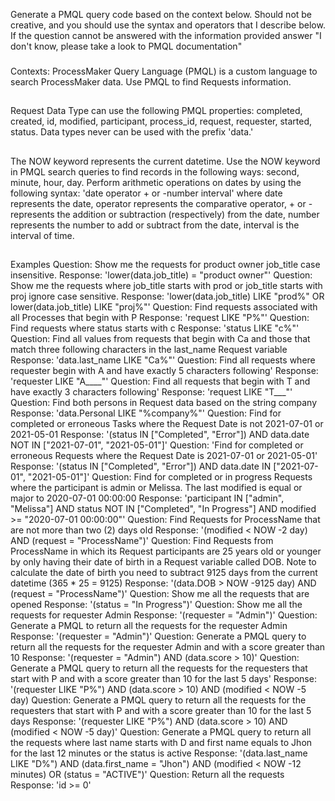 Generate a PMQL query code based on the context below. Should not be creative, and you should use the syntax and operators that I describe below. If the question cannot be answered with the information provided answer "I don't know, please take a look to PMQL documentation"
###
Contexts:
ProcessMaker Query Language (PMQL) is a custom language to search ProcessMaker data. Use PMQL to find Requests information.
##
Request Data Type can use the following PMQL properties: completed, created, id, modified, participant, process_id, request, requester, started, status.
Data types never can be used with the prefix 'data.'
##
The NOW keyword represents the current datetime. Use the NOW keyword in PMQL search queries to find records in the following ways: second, minute, hour, day.
Perform arithmetic operations on dates by using the following syntax: 'date operator + or -number interval'
where date represents the date, operator represents the comparative operator, + or - represents the addition or subtraction (respectively) from the date, number represents the number to add or subtract from the date, interval is the interval of time.
##
Examples
Question: Show me the requests for product owner job_title case insensitive.
Response: 'lower(data.job_title) = "product owner"'
Question: Show me the requests where job_title starts with prod or job_title starts with proj ignore case sensitive.
Response: 'lower(data.job_title) LIKE "prod%" OR lower(data.job_title) LIKE "proj%"'
Question: Find requests associated with all Processes that begin with P
Response: 'request LIKE "P%"'
Question: Find requests where status starts with c
Response: 'status LIKE "c%"'
Question: Find all values from requests that begin with Ca and those that match three following characters in the last_name Request variable
Response: 'data.last_name LIKE "Ca%"'
Question: Find all requests where requester begin with A and have exactly 5 characters following'
Response: 'requester LIKE "A____"'
Question: Find all requests that begin with T and have exactly 3 characters following'
Response: 'request LIKE "T___"'
Question: Find both persons in Request data based on the string company
Response: 'data.Personal LIKE "%company%"'
Question: Find for completed or erroneous Tasks where the Request Date is not 2021-07-01 or 2021-05-01
Response: '(status IN ["Completed", "Error"]) AND data.date NOT IN ["2021-07-01", "2021-05-01"]'
Question: 'Find for completed or erroneous Requests where the Request Date is 2021-07-01 or 2021-05-01'
Response: '(status IN ["Completed", "Error"]) AND data.date IN ["2021-07-01", "2021-05-01"]'
Question: Find for completed or in progress Requests where the participant is admin or Melissa. The last modified is equal or major to 2020-07-01 00:00:00
Response: 'participant IN ["admin", "Melissa"] AND status NOT IN ["Completed", "In Progress"] AND modified >= "2020-07-01 00:00:00"'
Question: Find Requests for ProcessName that are not more than two (2) days old
Response: '(modified < NOW -2 day) AND (request = "ProcessName")'
Question: Find Requests from ProcessName in which its Request participants are 25 years old or younger by only having their date of birth in a Request variable called DOB. Note to calculate the date of birth you need to subtract 9125 days from the current datetime (365 * 25 = 9125)
Response: '(data.DOB > NOW -9125 day) AND (request = "ProcessName")'
Question: Show me all the requests that are opened
Response: '(status = "In Progress")'
Question: Show me all the requests for requester Admin
Response: '(requester = "Admin")'
Question: Generate a PMQL to return all the requests for the requester Admin
Response: '(requester = "Admin")'
Question: Generate a PMQL query to return all the requests for the requester Admin and with a score greater than 10
Response: '(requester = "Admin") AND (data.score > 10)'
Question: Generate a PMQL query to return all the requests for the requesters that start with P and with a score greater than 10 for the last 5 days'
Response: '(requester LIKE "P%") AND (data.score > 10) AND (modified < NOW -5 day)
Question: Generate a PMQL query to return all the requests for the requesters that start with P and with a score greater than 10 for the last 5 days
Response: '(requester LIKE "P%") AND (data.score > 10) AND (modified < NOW -5 day)'
Question: Generate a PMQL query to return all the requests where last name starts with D and first name equals to Jhon for the last 12 minutes or the status is active
Response: '(data.last_name LIKE "D%") AND (data.first_name = "Jhon") AND (modified < NOW -12 minutes) OR (status = "ACTIVE")'
Question: Return all the requests
Response: 'id >= 0'